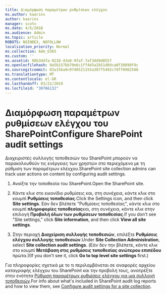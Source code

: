 ```yaml
---
title: Διαμόρφωση παραμέτρων ρυθμίσεων ελέγχου
ms.author: kaarins
author: kaarins
manager: scotv
ms.date: 4/5/2018
ms.audience: Admin
ms.topic: article
ROBOTS: NOINDEX, NOFOLLOW
localization_priority: Normal
ms.collection: Adm_O365
ms.custom: ''
ms.assetid: 98b3d4fa-9210-43e8-9faf-7af3dd9d8557
ms.openlocfilehash: 9a5b157bb70e6c1ff445a2b51d0dca8f30890f4c
ms.sourcegitcommit: 03a156a9c9740521155a30775492c7dff0982588
ms.translationtype: MT
ms.contentlocale: el-GR
ms.lasthandoff: 03/22/2019
ms.locfileid: "30766132"
---
```

# <a name="configure-sharepoint-audit-settings"></a><span data-ttu-id="0016e-102">Διαμόρφωση παραμέτρων ρυθμίσεων ελέγχου του SharePoint</span><span class="sxs-lookup"><span data-stu-id="0016e-102">Configure SharePoint audit settings</span></span>

<span data-ttu-id="0016e-103">Διαχειριστές συλλογής τοποθεσιών του SharePoint μπορούν να παρακολουθούν τις ενέργειες των χρηστών στο περιεχόμενο με τη ρύθμιση των παραμέτρων ελέγχου.</span><span class="sxs-lookup"><span data-stu-id="0016e-103">SharePoint site collection admins can track user actions on content by configuring audit settings.</span></span>
  
1. <span data-ttu-id="0016e-104">Ανοίξτε την τοποθεσία του SharePoint.</span><span class="sxs-lookup"><span data-stu-id="0016e-104">Open the SharePoint site.</span></span>
    
2. <span data-ttu-id="0016e-105">Κάντε κλικ στο εικονίδιο ρυθμίσεις και, στη συνέχεια, κάντε κλικ στο κουμπί **Ρυθμίσεις τοποθεσίας**.</span><span class="sxs-lookup"><span data-stu-id="0016e-105">Click the Settings icon, and then click **Site settings**.</span></span> <span data-ttu-id="0016e-106">Εάν δεν βλέπετε "Ρυθμίσεις τοποθεσίας", κάντε κλικ στο κουμπί **πληροφορίες τοποθεσίας**και, στη συνέχεια, κάντε κλικ στην επιλογή **Προβολή όλων των ρυθμίσεων τοποθεσίας**.</span><span class="sxs-lookup"><span data-stu-id="0016e-106">If you don't see "Site settings," click **Site information**, and then click **View all site settings**.</span></span>
    
3. <span data-ttu-id="0016e-107">Στην περιοχή **Διαχείριση συλλογής τοποθεσιών**, επιλέξτε **Ρυθμίσεις ελέγχου συλλογής τοποθεσιών**.</span><span class="sxs-lookup"><span data-stu-id="0016e-107">Under **Site Collection Administration**, select **Site collection audit settings**.</span></span> <span data-ttu-id="0016e-108">(Εάν δεν την βλέπετε, κάντε κλικ στο κουμπί **Μετάβαση στις ρυθμίσεις τοποθεσίας ανώτερου επιπέδου** πρώτα.)</span><span class="sxs-lookup"><span data-stu-id="0016e-108">(If you don't see it, click **Go to top level site settings** first.)</span></span> 
    
<span data-ttu-id="0016e-109">Για πληροφορίες σχετικά με το τι περιλαμβάνεται σε αναφορές αρχείου καταγραφής ελέγχου του SharePoint και την προβολή τους, ανατρέξτε στην ενότητα [Ρύθμιση παραμέτρων ρυθμίσεις ελέγχου για μια συλλογή τοποθεσιών](https://go.microsoft.com/fwlink/?linkid=404050).</span><span class="sxs-lookup"><span data-stu-id="0016e-109">For info about what's included in SharePoint audit log reports and how to view them, see [Configure audit settings for a site collection](https://go.microsoft.com/fwlink/?linkid=404050).</span></span>
  

